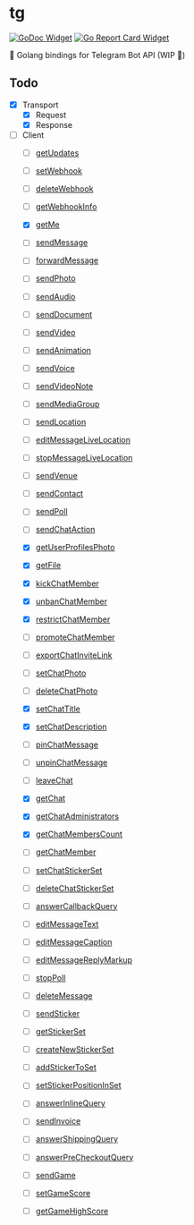 # tg

[![GoDoc Widget]][GoDoc]
[![Go Report Card Widget]][Go Report Card]

🤖 Golang bindings for Telegram Bot API (WIP 🚧)


## Todo

 - [x] Transport
   - [x] Request
   - [x] Response
 - [ ] Client
   - [ ] [getUpdates](https://core.telegram.org/bots/api#getUpdates)
   - [ ] [setWebhook](https://core.telegram.org/bots/api#setwebhook)
   - [ ] [deleteWebhook](https://core.telegram.org/bots/api#deletewebhook)
   - [ ] [getWebhookInfo](https://core.telegram.org/bots/api#getwebhookinfo)
   - [x] [getMe](https://core.telegram.org/bots/api#getme)
   - [ ] [sendMessage](https://core.telegram.org/bots/api#sendmessage)
   - [ ] [forwardMessage](https://core.telegram.org/bots/api#forwardmessage)
   - [ ] [sendPhoto](https://core.telegram.org/bots/api#sendphoto)
   - [ ] [sendAudio](https://core.telegram.org/bots/api#sendaudio)
   - [ ] [sendDocument](https://core.telegram.org/bots/api#senddocument)
   - [ ] [sendVideo](https://core.telegram.org/bots/api#sendvideo)
   - [ ] [sendAnimation](https://core.telegram.org/bots/api#sendanimation)
   - [ ] [sendVoice](https://core.telegram.org/bots/api#sendvoice)
   - [ ] [sendVideoNote](https://core.telegram.org/bots/api#sendvideonote)
   - [ ] [sendMediaGroup](https://core.telegram.org/bots/api#sendMediaGroup)
   - [ ] [sendLocation](https://core.telegram.org/bots/api#sendlocation)
   - [ ] [editMessageLiveLocation](https://core.telegram.org/bots/api#editmessagelivelocation)
   - [ ] [stopMessageLiveLocation](https://core.telegram.org/bots/api#stopmessagelivelocation)
   - [ ] [sendVenue](https://core.telegram.org/bots/api#sendvenue)
   - [ ] [sendContact](https://core.telegram.org/bots/api#sendcontact)
   - [ ] [sendPoll](https://core.telegram.org/bots/api#sendpoll)
   - [ ] [sendChatAction](https://core.telegram.org/bots/api#sendchataction)
   - [x] [getUserProfilesPhoto](https://core.telegram.org/bots/api#getuserprofilephotos)
   - [x] [getFile](https://core.telegram.org/bots/api#getfile)
   - [x] [kickChatMember](https://core.telegram.org/bots/api#kickchatmember)
   - [x] [unbanChatMember](https://core.telegram.org/bots/api#unbanchatmember)
   - [x] [restrictChatMember](https://core.telegram.org/bots/api#restrictchatmember)
   - [ ] [promoteChatMember](https://core.telegram.org/bots/api#promotechatmember)
   - [ ] [exportChatInviteLink](https://core.telegram.org/bots/api#exportchatinvitelink)
   - [ ] [setChatPhoto](https://core.telegram.org/bots/api#setchatphoto)
   - [ ] [deleteChatPhoto](https://core.telegram.org/bots/api#deletechatphoto)
   - [x] [setChatTitle](https://core.telegram.org/bots/api#setchattitle)
   - [x] [setChatDescription](https://core.telegram.org/bots/api#setchatdescription)
   - [ ] [pinChatMessage](https://core.telegram.org/bots/api#pinchatmessage)
   - [ ] [unpinChatMessage](https://core.telegram.org/bots/api#unpinchatmessage)
   - [ ] [leaveChat](https://core.telegram.org/bots/api#leavechat)
   - [x] [getChat](https://core.telegram.org/bots/api#getchat)
   - [x] [getChatAdministrators](https://core.telegram.org/bots/api#getchatadministrators)
   - [x] [getChatMembersCount](https://core.telegram.org/bots/api#getchatmemberscount)
   - [ ] [getChatMember](https://core.telegram.org/bots/api#getchatmember)
   - [ ] [setChatStickerSet](https://core.telegram.org/bots/api#setchatstickerset)
   - [ ] [deleteChatStickerSet](https://core.telegram.org/bots/api#deletechatstickerset)
   - [ ] [answerCallbackQuery](https://core.telegram.org/bots/api#answercallbackquery)
   - [ ] [editMessageText](https://core.telegram.org/bots/api#editmessagetext)
   - [ ] [editMessageCaption](https://core.telegram.org/bots/api#editmessagecaption)
   - [ ] [editMessageReplyMarkup](https://core.telegram.org/bots/api#editmessagereplymarkup)
   - [ ] [stopPoll](https://core.telegram.org/bots/api#stoppoll)
   - [ ] [deleteMessage](https://core.telegram.org/bots/api#deletemessage)
   - [ ] [sendSticker](https://core.telegram.org/bots/api#sendsticker)
   - [ ] [getStickerSet](https://core.telegram.org/bots/api#getstickerset)
   - [ ] [createNewStickerSet](https://core.telegram.org/bots/api#createnewstickerset)
   - [ ] [addStickerToSet](https://core.telegram.org/bots/api#addstickertoset)
   - [ ] [setStickerPositionInSet](https://core.telegram.org/bots/api#setstickerpositioninset)
   - [ ] [answerInlineQuery](https://core.telegram.org/bots/api#answerinlinequery)
   - [ ] [sendInvoice](https://core.telegram.org/bots/api#payments)
   - [ ] [answerShippingQuery](https://core.telegram.org/bots/api#answershippingquery)
   - [ ] [answerPreCheckoutQuery](https://core.telegram.org/bots/api#answerprecheckoutquery)
   - [ ] [sendGame](https://core.telegram.org/bots/api#sendgame)
   - [ ] [setGameScore](https://core.telegram.org/bots/api#setgamescore)
   - [ ] [getGameHighScore](https://core.telegram.org/bots/api#setgamescore)


[GoDoc]: https://godoc.org/github.com/mr-linch/go-tg
[GoDoc Widget]: https://godoc.org/github.com/mr-linch/go-tg?status.svg
[Go Report Card]: https://goreportcard.com/report/github.com/mr-linch/go-tg
[Go Report Card Widget]: https://goreportcard.com/badge/github.com/mr-linch/go-tg